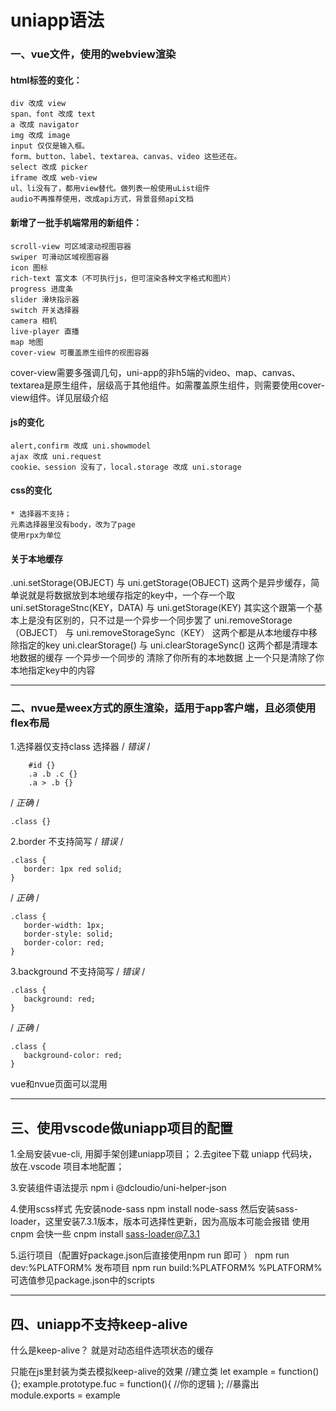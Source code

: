 # uniapp语法

### 一、vue文件，使用的webview渲染

#### html标签的变化：

```
div 改成 view
span、font 改成 text
a 改成 navigator
img 改成 image
input 仅仅是输入框。 
form、button、label、textarea、canvas、video 这些还在。
select 改成 picker
iframe 改成 web-view
ul、li没有了，都用view替代。做列表一般使用uList组件
audio不再推荐使用，改成api方式，背景音频api文档
```

#### 新增了一批手机端常用的新组件：

```
scroll-view 可区域滚动视图容器
swiper 可滑动区域视图容器
icon 图标
rich-text 富文本（不可执行js，但可渲染各种文字格式和图片）
progress 进度条
slider 滑块指示器
switch 开关选择器
camera 相机
live-player 直播
map 地图
cover-view 可覆盖原生组件的视图容器 
```

cover-view需要多强调几句，uni-app的非h5端的video、map、canvas、textarea是原生组件，层级高于其他组件。如需覆盖原生组件，则需要使用cover-view组件。详见层级介绍

#### js的变化

```
alert,confirm 改成 uni.showmodel
ajax 改成 uni.request
cookie、session 没有了，local.storage 改成 uni.storage
```

#### css的变化

```
* 选择器不支持；
元素选择器里没有body，改为了page
使用rpx为单位
```

#### 关于本地缓存

.uni.setStorage(OBJECT) 与 uni.getStorage(OBJECT) 这两个是异步缓存，简单说就是将数据放到本地缓存指定的key中，一个存一个取
uni.setStorageStnc(KEY，DATA) 与 uni.getStorage(KEY) 其实这个跟第一个基本上是没有区别的，只不过是一个异步一个同步罢了
uni.removeStorage（OBJECT） 与 uni.removeStorageSync（KEY） 这两个都是从本地缓存中移除指定的key
uni.clearStorage() 与 uni.clearStorageSync() 这两个都是清理本地数据的缓存 一个异步一个同步的 清除了你所有的本地数据 上一个只是清除了你本地指定key中的内容

------

### 二、nvue是weex方式的原生渲染，适用于app客户端，且必须使用flex布局

1.选择器仅支持class 选择器
/ *错误* /

```
    #id {}
    .a .b .c {}
    .a > .b {}
```

/ *正确* /

```
.class {}
```

2.border 不支持简写
/ *错误* /

```
.class {
   border: 1px red solid;
}
```

/ *正确* /

```
.class {
   border-width: 1px;
   border-style: solid;
   border-color: red;
}
```

3.background 不支持简写
/ *错误* /

```
.class {
   background: red;
}
```

/ *正确* /

```
.class {
   background-color: red;
}
```

vue和nvue页面可以混用

------

## 三、使用vscode做uniapp项目的配置

1.全局安装vue-cli, 用脚手架创建uniapp项目；
2.去gitee下载 uniapp 代码块，放在.vscode 项目本地配置；

3.安装组件语法提示
npm i @dcloudio/uni-helper-json

4.使用scss样式
先安装node-sass
npm install node-sass
然后安装sass-loader，这里安装7.3.1版本，版本可选择性更新，因为高版本可能会报错
使用 cnpm 会快一些
cnpm install sass-loader@7.3.1

5.运行项目（配置好package.json后直接使用npm run 即可 ）
npm run dev:%PLATFORM%
发布项目
npm run build:%PLATFORM%
%PLATFORM% 可选值参见package.json中的scripts

------

## 四、uniapp不支持keep-alive

什么是keep-alive？ 就是对动态组件选项状态的缓存

只能在js里封装为类去模拟keep-alive的效果
//建立类
let example = function(){};
example.prototype.fuc = function(){
//你的逻辑
};
//暴露出
module.exports = example